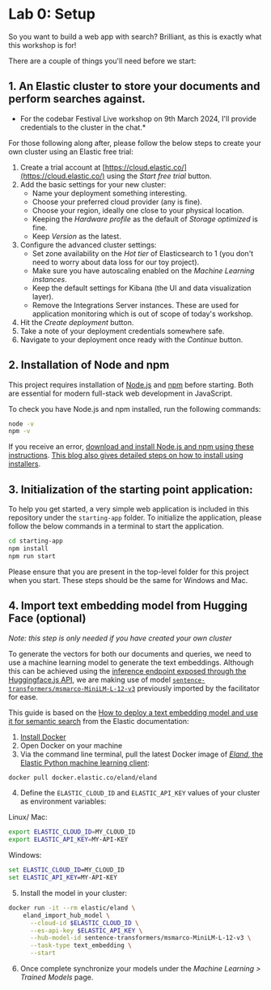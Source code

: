 # Lab 0: Setup

So you want to build a web app with search? Brilliant, as this is exactly what this workshop is for! 

There are a couple of things you'll need before we start:

## 1. An Elastic cluster to store your documents and perform searches against. 

* For the codebar Festival Live workshop on 9th March 2024, I'll provide credentials to the cluster in the chat.*

For those following along after, please follow the below steps to create your own cluster using an Elastic free trial:

1. Create a trial account at [https://cloud.elastic.co/](https://cloud.elastic.co/) using the *Start free trial* button.
2. Add the basic settings for your new cluster:
    * Name your deployment something interesting.
    * Choose your preferred cloud provider (any is fine).
    * Choose your region, ideally one close to your physical location.
    * Keeping the *Hardware profile* as the default of *Storage optimized* is fine.
    * Keep *Version* as the latest.
3. Configure the advanced cluster settings:
    * Set zone availability on the *Hot tier* of Elasticsearch to 1 (you don't need to worry about data loss for our toy project).
    * Make sure you have autoscaling enabled on the *Machine Learning instances*.
    * Keep the default settings for Kibana (the UI and data visualization layer).
    * Remove the Integrations Server instances. These are used for application monitoring which is out of scope of today's workshop.
4. Hit the *Create deployment* button.
5. Take a note of your deployment credentials somewhere safe.
6. Navigate to your deployment once ready with the *Continue* button.

## 2. Installation of Node and npm

This project requires installation of [Node.js](https://nodejs.org/en) and [npm](https://www.npmjs.com/) before starting. Both are essential for modern full-stack web development in JavaScript.

To check you have Node.js and npm installed, run the following commands:

```bash
node -v
npm -v
```

If you receive an error, [download and install Node.js and npm using these instructions](https://docs.npmjs.com/downloading-and-installing-node-js-and-npm). [This blog also gives detailed steps on how to install using installers](https://radixweb.com/blog/installing-npm-and-nodejs-on-windows-and-mac).

## 3. Initialization of the starting point application:

To help you get started, a very simple web application is included in this repository under the `starting-app` folder. To initialize the application, please follow the below commands in a terminal to start the application. 

```bash
cd starting-app
npm install
npm run start
```

Please ensure that you are present in the top-level folder for this project when you start. These steps should be the same for Windows and Mac.

## 4. Import text embedding model from Hugging Face (optional)

*Note: this step is only needed if you have created your own cluster*

To generate the vectors for both our documents and queries, we need to use a machine learning model to generate the text embeddings. Although this can be achieved using the [inference endpoint exposed through the Huggingface.js API](https://huggingface.co/docs/huggingface.js/en/inference/README#feature-extraction), we are making use of model [`sentence-transformers/msmarco-MiniLM-L-12-v3`](https://huggingface.co/sentence-transformers/msmarco-MiniLM-L-12-v3) previously imported by the facilitator for ease.

This guide is based on the [How to deploy a text embedding model and use it for semantic search](https://www.elastic.co/guide/en/machine-learning/current/ml-nlp-text-emb-vector-search-example.html) from the Elastic documentation:

1. [Install Docker](https://docs.docker.com/get-docker/)
2. Open Docker on your machine
3. Via the command line terminal, pull the latest Docker image of [*Eland*, the Elastic Python machine learning client](https://www.elastic.co/guide/en/elasticsearch/client/eland/current):

```bash
docker pull docker.elastic.co/eland/eland
```

4. Define the `ELASTIC_CLOUD_ID` and `ELASTIC_API_KEY` values of your cluster as environment variables:

Linux/ Mac:
```bash
export ELASTIC_CLOUD_ID=MY_CLOUD_ID
export ELASTIC_API_KEY=MY-API-KEY
```

Windows:
```cmd
set ELASTIC_CLOUD_ID=MY_CLOUD_ID
set ELASTIC_API_KEY=MY-API-KEY
```

5. Install the model in your cluster:

```bash
docker run -it --rm elastic/eland \
    eland_import_hub_model \
      --cloud-id $ELASTIC_CLOUD_ID \
      --es-api-key $ELASTIC_API_KEY \
      --hub-model-id sentence-transformers/msmarco-MiniLM-L-12-v3 \
      --task-type text_embedding \
      --start
```

6. Once complete synchronize your models under the *Machine Learning > Trained Models* page.




